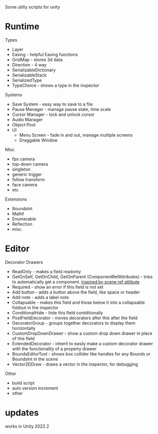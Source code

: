 Some utilty scripts for unity

# Runtime

Types
- Layer
- Easing - helpful Easing functions
- GridMap - stores 3d data
- Direction - 4 way
- SerializableDictionary
- SerializableStack
- SerializedType
- TypeChoice - shows a type in the inspector

Systems
- Save System - easy way to save to a file
- Pause Manager - manage pause state, time scale
- Cursor Manager - lock and unlock cursor
- Audio Manager
- Object Pool
- UI
  - Menu Screen - fade in and out, manage multiple screens
  - Draggable Window

Misc
- fps camera
- top-down camera
- singleton
- generic trigger
- follow transform
- face camera
- etc

Extensions
- BoundsInt
- Mathf
- Enumerable
- Reflection
- misc

# Editor


Decorator Drawers
- ReadOnly - makes a field readonly
- GetOnSelf, GetOnChild, GetOnParent (ComponentRefAttributes) - tries to automatically get a component. [inspired by scene ref attibute](https://github.com/KyleBanks/scene-ref-attribute)
- Required - show an error if this field is not set
- Add button - adds a button above the field, like space or header
- Add note - adds a label note
- Collapsable - makes this field and those below it into a collapsable foldout in the inspector
- ConditionalHide - hide this field contditionally
- PostFieldDecorator - moves decorators after this after the field
- DecoratorGroup - groups together decorators to display them horizontally
- CustomDropDownDrawer - show a custom drop down drawer in place of this field
- ExtendedDecorator - inherit to easily make a custom decorator drawer with the functionality of a property drawer
- BoundsEditorTool - shows box collider like handles for any Bounds or BoundsInt in the scene
- Vector2DDraw - draws a vector in the inspector, for debugging


Other
- build script
- auto version increment
- other



# updates

works in Unity 2022.2


